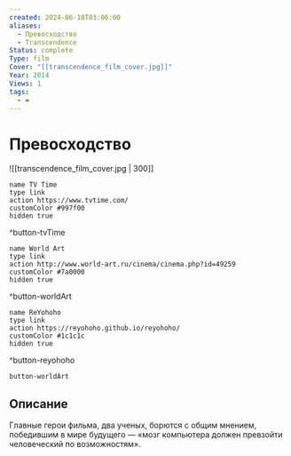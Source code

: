 ```yaml
---
created: 2024-06-10T03:06:00
aliases:
  - Превосходство
  - Transcendence
Status: complete
Type: film
Cover: "[[transcendence_film_cover.jpg]]"
Year: 2014
Views: 1
tags:
  - ❤
---
```


# Превосходство

![[transcendence_film_cover.jpg | 300]]


```button
name TV Time
type link
action https://www.tvtime.com/
customColor #997f00
hidden true
```
^button-tvTime

```button
name World Art
type link
action http://www.world-art.ru/cinema/cinema.php?id=49259
customColor #7a0000
hidden true
```
^button-worldArt

```button
name ReYohoho
type link
action https://reyohoho.github.io/reyohoho/
customColor #1c1c1c
hidden true
```
^button-reyohoho

`button-worldArt`


## Описание

Главные герои фильма, два ученых, борются с общим мнением, победившим в мире будущего — «мозг компьютера должен превзойти человеческий по возможностям».
